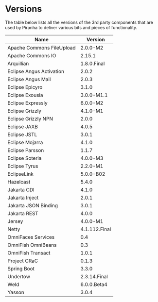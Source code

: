 # Versions

The table below lists all the versions of the 3rd party components that are
used by Piranha to deliver various bits and pieces of functionality.

| Name                      | Version       |
|---------------------------|---------------|
| Apache Commons FileUpload | 2.0.0-M2      |
| Apache Commons IO         | 2.15.1        |
| Arquillian                | 1.8.0.Final   |
| Eclipse Angus Activation  | 2.0.2         |
| Eclipse Angus Mail        | 2.0.3         |
| Eclipse Epicyro           | 3.1.0         |
| Eclipse Exousia           | 3.0.0-M1.1    |
| Eclipse Expressly         | 6.0.0-M2      |
| Eclipse Grizzly           | 4.1.0-M1      |
| Eclipse Grizzly NPN       | 2.0.0         |
| Eclipse JAXB              | 4.0.5         |
| Eclipse JSTL              | 3.0.1         |
| Eclipse Mojarra           | 4.1.0         |
| Eclipse Parsson           | 1.1.7         |
| Eclipse Soteria           | 4.0.0-M3      |
| Eclipse Tyrus             | 2.2.0-M1      |
| EclipseLink               | 5.0.0-B02     |
| Hazelcast                 | 5.4.0         |
| Jakarta CDI               | 4.1.0         |
| Jakarta Inject            | 2.0.1         |
| Jakarta JSON Binding      | 3.0.1         |
| Jakarta REST              | 4.0.0         |
| Jersey                    | 4.0.0-M1      |
| Netty                     | 4.1.112.Final |
| OmniFaces Services        | 0.4           |
| OmniFish OmniBeans        | 0.3           |
| OmniFish Transact         | 1.0.1         |
| Project CRaC              | 0.1.3         |
| Spring Boot               | 3.3.0         |
| Undertow                  | 2.3.14.Final  |
| Weld                      | 6.0.0.Beta4   |
| Yasson                    | 3.0.4         |
